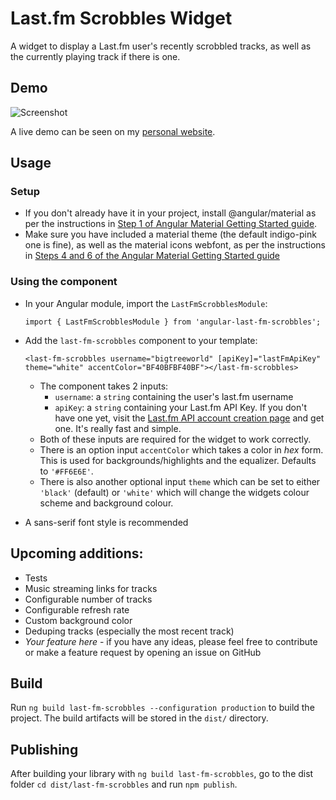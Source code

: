 # Last.fm Scrobbles Widget

A widget to display a Last.fm user's recently scrobbled tracks, as well as the currently playing track if there is one.

## Demo

![Screenshot](https://i.imgur.com/UoZhZRg.png)

A live demo can be seen on my [personal website](https://rameez.me).

## Usage

### Setup

- If you don't already have it in your project, install @angular/material as per the instructions in [Step 1 of Angular Material Getting Started guide](https://material.angular.io/guide/getting-started#step-1-install-angular-material-angular-cdk-and-angular-animations).
- Make sure you have included a material theme (the default indigo-pink one is fine), as well as the material icons webfont, as per the instructions in [Steps 4 and 6 of the Angular Material Getting Started guide](https://material.angular.io/guide/getting-started#step-4-include-a-theme)

### Using the component

- In your Angular module, import the `LastFmScrobblesModule`:

  `import { LastFmScrobblesModule } from 'angular-last-fm-scrobbles';`

- Add the `last-fm-scrobbles` component to your template:

  `<last-fm-scrobbles username="bigtreeworld" [apiKey]="lastFmApiKey" theme="white" accentColor="BF40BFBF40BF"></last-fm-scrobbles>`

  - The component takes 2 inputs:
    - `username`: a `string` containing the user's last.fm username
    - `apiKey`: a `string` containing your Last.fm API Key. If you don't have one yet, visit the [Last.fm API account creation page](https://www.last.fm/api/account/create) and get one. It's really fast and simple.
  - Both of these inputs are required for the widget to work correctly.
  - There is an option input `accentColor` which takes a color in _hex_ form. This is used for backgrounds/highlights and the equalizer. Defaults to `'#FF6E6E'`.
  - There is also another optional input `theme` which can be set to either `'black'` (default) or `'white'` which will change the widgets colour scheme and background colour.

- A sans-serif font style is recommended

## Upcoming additions:

- Tests
- Music streaming links for tracks
- Configurable number of tracks
- Configurable refresh rate
- Custom background color
- Deduping tracks (especially the most recent track)
- _Your feature here_ - if you have any ideas, please feel free to contribute or make a feature request by opening an issue on GitHub

## Build

Run `ng build last-fm-scrobbles --configuration production` to build the project. The build artifacts will be stored in the `dist/` directory.

## Publishing

After building your library with `ng build last-fm-scrobbles`, go to the dist folder `cd dist/last-fm-scrobbles` and run `npm publish`.
